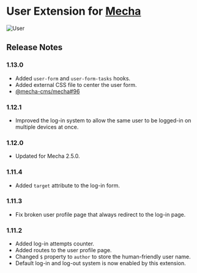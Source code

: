 User Extension for [Mecha](https://github.com/mecha-cms/mecha)
==============================================================

![User](https://user-images.githubusercontent.com/1669261/120207098-33627a80-c256-11eb-8806-485022b77b53.png)

Release Notes
-------------

### 1.13.0

 - Added `user-form` and `user-form-tasks` hooks.
 - Added external CSS file to center the user form.
 - [@mecha-cms/mecha#96](https://github.com/mecha-cms/mecha/issues/96)

### 1.12.1

 - Improved the log-in system to allow the same user to be logged-in on multiple devices at once.

### 1.12.0

 - Updated for Mecha 2.5.0.

### 1.11.4

 - Added `target` attribute to the log-in form.

### 1.11.3

 - Fix broken user profile page that always redirect to the log-in page.

### 1.11.2

 - Added log-in attempts counter.
 - Added routes to the user profile page.
 - Changed `$` property to `author` to store the human-friendly user name.
 - Default log-in and log-out system is now enabled by this extension.
